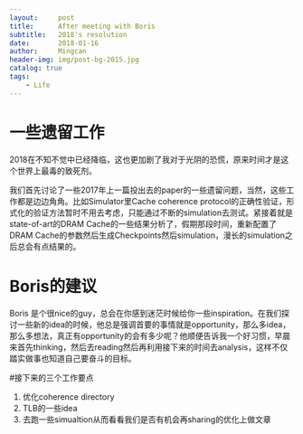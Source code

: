 ```yaml
---
layout:     post
title:      After meeting with Boris
subtitle:   2018's resolution
date:       2018-01-16
author:     Mingcan
header-img: img/post-bg-2015.jpg
catalog: true
tags:
    - Life
---
```


# 一些遗留工作

2018在不知不觉中已经降临，这也更加剧了我对于光阴的恐慌，原来时间才是这个世界上最毒的致死剂。

我们首先讨论了一些2017年上一篇投出去的paper的一些遗留问题，当然，这些工作都是边边角角。比如Simulator里Cache coherence protocol的正确性验证，形式化的验证方法暂时不用去考虑，只能通过不断的simulation去测试。紧接着就是state-of-art的DRAM Cache的一些结果分析了，假期那段时间，重新配置了DRAM Cache的参数然后生成Checkpoints然后simulation，漫长的simulation之后总会有点结果的。

# Boris的建议
Boris 是个很nice的guy，总会在你感到迷茫时候给你一些inspiration。在我们探讨一些新的idea的时候，他总是强调首要的事情就是opportunity，那么多idea，那么多想法，真正有opportunity的会有多少呢？他顺便告诉我一个好习惯，早晨来首先thinking，然后去reading然后再利用接下来的时间去analysis，这样不仅踏实做事也知道自己要奋斗的目标。

#接下来的三个工作要点
1. 优化coherence directory
2. TLB的一些idea
3. 去跑一些simualtion从而看看我们是否有机会再sharing的优化上做文章




